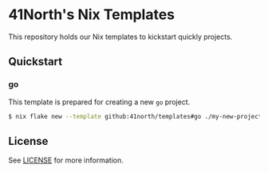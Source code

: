 # 41North's Nix Templates

This repository holds our Nix templates to kickstart quickly projects.

## Quickstart

### go

This template is prepared for creating a new `go` project.

```bash
$ nix flake new --template github:41north/templates#go ./my-new-project
```

## License

See [LICENSE](./LICENSE) for more information.
